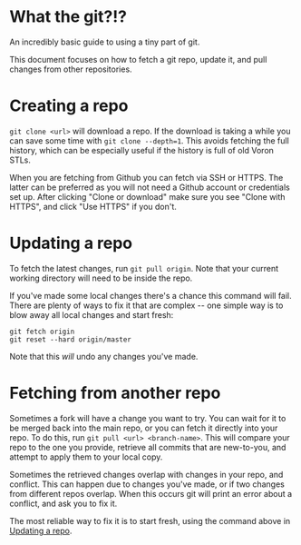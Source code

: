 # What the git?!?

An incredibly basic guide to using a tiny part of git.

This document focuses on how to fetch a git repo, update it, and pull
changes from other repositories.

# Creating a repo

`git clone <url>` will download a repo. If the download is taking a
while you can save some time with `git clone --depth=1`. This avoids
fetching the full history, which can be especially useful if the
history is full of old Voron STLs.

When you are fetching from Github you can fetch via SSH or HTTPS. The
latter can be preferred as you will not need a Github account or
credentials set up. After clicking "Clone or download" make sure you
see "Clone with HTTPS", and click "Use HTTPS" if you don't.

# Updating a repo

To fetch the latest changes, run `git pull origin`. Note that your
current working directory will need to be inside the repo.

If you've made some local changes there's a chance this command will
fail. There are plenty of ways to fix it that are complex -- one
simple way is to blow away all local changes and start fresh:

```
git fetch origin
git reset --hard origin/master
```

Note that this *will* undo any changes you've made.

# Fetching from another repo

Sometimes a fork will have a change you want to try. You can wait for it
to be merged back into the main repo, or you can fetch it directly into
your repo. To do this, run `git pull <url> <branch-name>`. This will
compare your repo to the one you provide, retrieve all commits that are
new-to-you, and attempt to apply them to your local copy.

Sometimes the retrieved changes overlap with changes in your repo, and
conflict. This can happen due to changes you've made, or if two changes 
from different repos overlap. When this occurs git will print an error
about a conflict, and ask you to fix it.

The most reliable way to fix it is to start fresh, using the command above
in [Updating a repo](#updating-a-repo).

